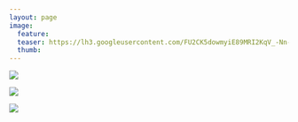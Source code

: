 ```yaml
---
layout: page
image:
  feature:
  teaser: https://lh3.googleusercontent.com/FU2CK5dowmyiE89MRI2KqV_-Nn-H4Qc1RLfWNL16_Rg=w245
  thumb:
---
```


![](https://lh3.googleusercontent.com/yJZysGmSDIdXpNufyjflO_OEjYj4cwVIQGugrIRmsFc=w800)

![](https://lh3.googleusercontent.com/T9cBfUlkzvNeWIyn1e6f8uW92JLtKWDwPsmkJkTrw7c=w800)

![](https://lh3.googleusercontent.com/01GYlVatGlShL_gjhPNz8slG4bLxLqou1bopU1Lhh6Q=w800)
